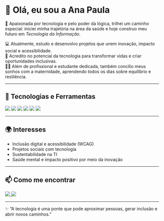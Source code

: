 </p>

# 👋 Olá, eu sou a Ana Paula  

🌟 Apaixonada por tecnologia e pelo poder da lógica, trilhei um caminho especial: iniciei minha trajetória na área da saúde e hoje construo meu futuro em *Tecnologia da Informação*.  

💻 Atualmente, estudo e desenvolvo projetos que unem inovação, impacto social e acessibilidade.  
🌱 Acredito no potencial da tecnologia para transformar vidas e criar oportunidades inclusivas.  
👩‍👧 Além de profissional e estudante dedicada, também concilio meus sonhos com a maternidade, aprendendo todos os dias sobre equilíbrio e resiliência.  

---

## 🚀 Tecnologias e Ferramentas  

<p align="left">
  <img src="https://img.shields.io/badge/Git-F05032?style=for-the-badge&logo=git&logoColor=white" />
  <img src="https://img.shields.io/badge/GitHub-181717?style=for-the-badge&logo=github&logoColor=white" />
  <img src="https://img.shields.io/badge/HTML5-E34F26?style=for-the-badge&logo=html5&logoColor=white" />
  <img src="https://img.shields.io/badge/CSS3-1572B6?style=for-the-badge&logo=css3&logoColor=white" />
  <img src="https://img.shields.io/badge/JavaScript-F7DF1E?style=for-the-badge&logo=javascript&logoColor=black" />
  <img src="https://img.shields.io/badge/Python-3776AB?style=for-the-badge&logo=python&logoColor=white" />
</p>

---

## 🌍 Interesses  
- Inclusão digital e acessibilidade (WCAG)  
- Projetos sociais com tecnologia  
- Sustentabilidade na TI  
- Saúde mental e impacto positivo por meio da inovação  

---

## 📫 Como me encontrar  

<p align="left">
  <a href="www.linkedin.com/in/ana-paula-vasconcelos-brandão-258b35209" target="_blank">
    <img src="https://img.shields.io/badge/LinkedIn-0A66C2?style=for-the-badge&logo=linkedin&logoColor=white" />
  </a>
  <a href="barataanapaula417@gmail.com">
    <img src="https://img.shields.io/badge/Email-D14836?style=for-the-badge&logo=gmail&logoColor=white" />
  </a>
</p>

---

✨ “A tecnologia é uma ponte que pode aproximar pessoas, gerar inclusão e abrir novos caminhos.”

